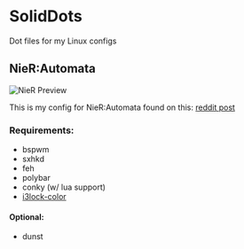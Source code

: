 # SolidDots
Dot files for my Linux configs

## NieR:Automata

![NieR Preview](https://i.imgur.com/amNG6JQ.png)

 This is my config for NieR:Automata found on this: [reddit post](https://www.reddit.com/r/unixporn/comments/artckf/bspwm_my_cousin_introduced_me_to_this_sub_and_its)

### Requirements:
- bspwm
- sxhkd
- feh
- polybar
- conky (w/ lua support)
- [i3lock-color](https://github.com/PandorasFox/i3lock-color)

#### Optional:
- dunst